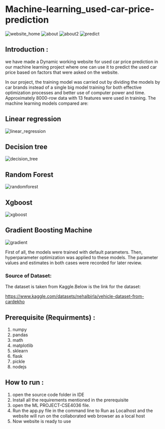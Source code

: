 # Machine-learning_used-car-price-prediction
![website_home](https://user-images.githubusercontent.com/84517279/206887275-c2488230-d368-443e-adee-801477eb33cf.png)
![about](https://user-images.githubusercontent.com/84517279/206887278-7fc0eff0-c207-4c32-ba84-4a20387f3a44.png)
![about2](https://user-images.githubusercontent.com/84517279/206887279-d69cfba2-b24e-44f5-b68f-d45e32be633c.png)
![predict](https://user-images.githubusercontent.com/84517279/206887283-88d74111-9ff6-4326-98d4-40fc4dee7c3f.png)

## Introduction :

we have made a  Dynamic working website for used car price prediction in our machine learning project where one can use it to predict the used car price based on factors that were asked on the website.

In our project, the training model was carried out by dividing the models by car brands instead of a single big model training for both effective optimization processes and better use of computer power and time. Approximately 8000-row data with 13 features were used in training. The machine learning models compared are:

## Linear regression

![linear_regression](https://user-images.githubusercontent.com/84517279/206842541-b4a32e9e-b4e2-4545-b785-76653f8aa7a8.png)

## Decision tree

![decision_tree](https://user-images.githubusercontent.com/84517279/206842566-1877a3e6-9c63-4db4-ac64-7159deadb3f8.png)

## Random Forest

![randomforest](https://user-images.githubusercontent.com/84517279/206842579-455056f1-d986-4423-8eb6-2797b062960e.png)

## Xgboost

![xgboost](https://user-images.githubusercontent.com/84517279/206842585-ad4c0e77-1453-4a7c-aafd-59b1189dae87.png)

## Gradient Boosting Machine

![gradient](https://user-images.githubusercontent.com/84517279/206842589-895d3aa5-444c-4f8a-be2a-d653dac96c54.png)

First of all, the models were trained with default parameters. Then, hyperparameter optimization was applied to these models. The parameter values ​​and estimates in both cases were recorded for later review.

 


### Source of Dataset: 
The dataset is taken from Kaggle.Below is the link for the dataset:

https://www.kaggle.com/datasets/nehalbirla/vehicle-dataset-from-cardekho



## Prerequisite (Requirments) :

1. numpy
2. pandas 
3. math
4. matplotlib
5. sklearn 
6. flask 
7. pickle
8. nodejs 



## How to run :

1) open the source code folder in IDE 
2) Install all the requirements mentioned in the prerequisite 
3) open the ML PROJECT-CSE4036 file. 
4) Run the app.py file in the command line to Run as Localhost and the website will run on the collaborated web browser as a local host
5) Now website is ready to use  

